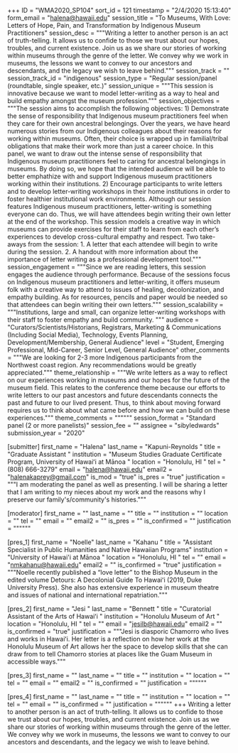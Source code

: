 +++
ID = "WMA2020_SP104"
sort_id = 121
timestamp = "2/4/2020 15:13:40"
form_email = "halena@hawaii.edu"
session_title = "To Museums, With Love: Letters of Hope, Pain, and Transformation by Indigenous Museum Practitioners"
session_desc = """Writing a letter to another person is an act of truth-telling. It allows us to confide to those we trust about our hopes, troubles, and current existence. Join us as we share our stories of working within museums through the genre of the letter. We convey why we work in museums, the lessons we want to convey to our ancestors and descendants, and the legacy we wish to leave behind."""
session_track = ""
session_track_id = "indigenous"
session_type = "Regular session/panel (roundtable, single speaker, etc.)"
session_unique = """This session is innovative because we want to model letter-writing as a way to heal and build empathy amongst the museum profession."""
session_objectives = """The session aims to accomplish the following objectives:  1) Demonstrate the sense of responsibility that Indigenous museum practitioners feel when they care for their own ancestral belongings. Over the years, we have heard numerous stories from our Indigenous colleagues about their reasons for working within museums. Often, their choice is wrapped up in familial/tribal obligations that make their work more than just a career choice. In this panel, we want to draw out the intense sense of responsibility that Indigenous museum practitioners feel to caring for ancestral belongings in museums. By doing so, we hope that the intended audience will be able to better emphathize with and support Indigenous museum practitioners working within their institutions.  2) Encourage participants to write letters and to develop letter-writing workshops in their home institutions in order to foster healthier institutional work environments. Although our session features Indigenous museum practitioners, letter-writing is something everyone can do. Thus, we will have attendees begin writing their own letter at the end of the workshop. This session models a creative way in which museums can provide exercises for their staff to learn from each other’s experiences to develop cross-cultural empathy and respect.   Two take-aways from the session:  1. A letter that each attendee will begin to write during the session.   2. A handout with more information about the importance of letter writing as a professional development tool."""
session_engagement = """Since we are reading letters, this session engages the audience through performance. Because of the sessions focus on Indigenous museum practitioners and letter-writing, it offers museum folk with a creative way to attend to issues of healing, decolonization, and empathy building. As for resources, pencils and paper would be needed so that attendees can begin writing their own letters."""
session_scalability = """Institutions, large and small, can organize letter-writing workshops with their staff to foster empathy and build community. """
audience = "Curators/Scientists/Historians, Registrars, Marketing & Communications (Including Social Media), Technology, Events Planning, Development/Membership, General Audience"
level = "Student, Emerging Professional, Mid-Career, Senior Level, General Audience"
other_comments = """We are looking for 2-3 more Indigenous participants from the Northwest coast region. Any recommendations would be greatly appreciated."""
theme_relationship = """We write letters as a way to reflect on our experiences working in museums and our hopes for the future of the museum field. This relates to the conference theme because our efforts to write letters to our past ancestors and future descendants connects the past and future to our lived present. Thus, to think about moving forward requires us to think about what came before and how we can build on these experiences."""
theme_comments = """"""
session_format = "Standard panel (2 or more panelists)"
session_fee = ""
assignee = "sibyledwards"
submission_year = "2020"

[submitter]
first_name = "Halena"
last_name = "Kapuni-Reynolds "
title = "Graduate Assistant "
institution = "Museum Studies Graduate Certificate Program, University of Hawaiʻi at Mānoa "
location = "Honolulu, HI "
tel = "(808) 666-3279"
email = "halena@hawaii.edu"
email2 = "halenakaprey@gmail.com"
is_mod = "true"
is_pres = "true"
justification = """I am moderating the panel as well as presenting. I will be sharing a letter that I am writing to my nieces about my work and the reasons why I preserve our family's/community's histories."""

[moderator]
first_name = ""
last_name = ""
title = ""
institution = ""
location = ""
tel = ""
email = ""
email2 = ""
is_pres = ""
is_confirmed = ""
justification = """"""

[pres_1]
first_name = "Noelle"
last_name = "Kahanu "
title = "Assistant Specialist in Public Humanities and Native Hawaiian Programs"
institution = "University of Hawai'i at Mānoa "
location = "Honolulu, HI "
tel = ""
email = "nmkahanu@hawaii.edu"
email2 = ""
is_confirmed = "true"
justification = """Noelle recently published a “love letter” to the Bishop Museum in the edited volume Detours: A Decolonial Guide To Hawaiʻi (2019, Duke University Press). She also has extensive experience in museum theatre and issues of national and international repatriation."""

[pres_2]
first_name = "Jesi "
last_name = "Bennett "
title = "Curatorial Assistant of the Arts of Hawaiʻi "
institution = "Honolulu Museum of Art "
location = "Honolulu, HI "
tel = ""
email = "jesilb@hawaii.edu"
email2 = ""
is_confirmed = "true"
justification = """Jesi is diasporic Chamorro who lives and works in Hawaiʻi. Her letter is a reflection on how her work at the Honolulu Museum of Art allows her the space to develop skills that she can draw from to tell Chamorro stories at places like the Guam Museum in accessible ways."""

[pres_3]
first_name = ""
last_name = ""
title = ""
institution = ""
location = ""
tel = ""
email = ""
email2 = ""
is_confirmed = ""
justification = """"""

[pres_4]
first_name = ""
last_name = ""
title = ""
institution = ""
location = ""
tel = ""
email = ""
is_confirmed = ""
justification = """"""
+++
Writing a letter to another person is an act of truth-telling. It allows us to confide to those we trust about our hopes, troubles, and current existence. Join us as we share our stories of working within museums through the genre of the letter. We convey why we work in museums, the lessons we want to convey to our ancestors and descendants, and the legacy we wish to leave behind.